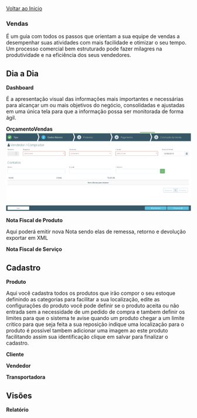 [Voltar ao Inicio](../../)

 ### Vendas
 É um guia com todos os passos que orientam a sua equipe de vendas a desempenhar suas atividades com mais facilidade e otimizar o seu tempo.
 Um processo comercial bem estruturado pode fazer milagres na produtividade e na eficiência dos seus vendedores.

## Dia a Dia
 **Dashboard**

 É a apresentação visual das informações mais importantes e necessárias para alcançar um ou mais objetivos do negócio, consolidadas e ajustadas em uma única tela para que a informação possa ser monitorada de forma ágil.

 **OrçamentoVendas**
 ![OrçamentoVendas](../prints/VENDAS/Cadastros/vendedorcomprador.png)


 **Nota Fiscal de Produto**

 Aqui poderá emitir nova Nota sendo elas de remessa, retorno e devolução exportar em XML


 **Nota Fiscal de Serviço**

## Cadastro
 **Produto**

Aqui você cadastra todos os produtos que irão compor o seu estoque definindo as categorias para facilitar a sua localização, edite as configurações do produto você pode definir se o produto aceita ou não entrada sem a necessidade de um pedido de compra e tambem definir os limites para que o sistema te avise quando um produto chegar a um limite critico para que seja feita a sua reposição indique uma localização para o produto é possivel tambem adicionar uma imagem ao este produto facilitando assim sua identificação clique em salvar para finalizar o cadastro.

 **Cliente**

 **Vendedor**

 **Transportadora**

 ## Visões
  **Relatório**
